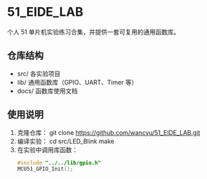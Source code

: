 # 51_EIDE_LAB

个人 51 单片机实验练习合集，并提供一套可复用的通用函数库。

## 仓库结构
- src/          各实验项目
- lib/          通用函数库（GPIO、UART、Timer 等）
- docs/         函数库使用文档

## 使用说明
1. 克隆仓库：
   git clone https://github.com/wancyu/51_EIDE_LAB.git
2. 编译实验：
   cd src/LED_Blink
   make
3. 在实验中调用库函数：
   ```c
   #include "../../lib/gpio.h"
   MCU51_GPIO_Init();
